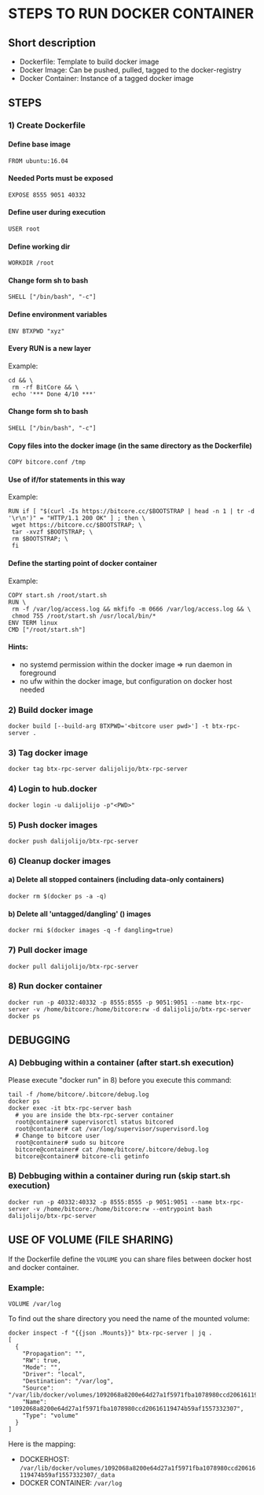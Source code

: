 # STEPS TO RUN DOCKER CONTAINER

## Short description
* Dockerfile: Template to build docker image
* Docker Image: Can be pushed, pulled, tagged to the docker-registry
* Docker Container: Instance of a tagged docker image


## STEPS
### 1) Create Dockerfile
#### Define base image
```FROM ubuntu:16.04```
#### Needed Ports must be exposed
```EXPOSE 8555 9051 40332```
#### Define user during execution
```USER root```
#### Define working dir
```WORKDIR /root```
#### Change form sh to bash 
```SHELL ["/bin/bash", "-c"]```
#### Define environment variables
```ENV BTXPWD "xyz" ```
#### Every RUN is a new layer
Example:
```
cd && \
 rm -rf BitCore && \
 echo '*** Done 4/10 ***'
```
#### Change form sh to bash 
```SHELL ["/bin/bash", "-c"]```
#### Copy files into the docker image (in the same directory as the Dockerfile)
```COPY bitcore.conf /tmp```
#### Use of if/for statements in this way
Example:
```
RUN if [ "$(curl -Is https://bitcore.cc/$BOOTSTRAP | head -n 1 | tr -d '\r\n')" = "HTTP/1.1 200 OK" ] ; then \
 wget https://bitcore.cc/$BOOTSTRAP; \
 tar -xvzf $BOOTSTRAP; \
 rm $BOOTSTRAP; \
 fi
```
#### Define the starting point of docker container
Example:
```
COPY start.sh /root/start.sh
RUN \
 rm -f /var/log/access.log && mkfifo -m 0666 /var/log/access.log && \
 chmod 755 /root/start.sh /usr/local/bin/*
ENV TERM linux
CMD ["/root/start.sh"]
```
#### Hints:
- no systemd permission within the docker image => run daemon in foreground
- no ufw within the docker image, but configuration on docker host needed 


### 2) Build docker image
```
docker build [--build-arg BTXPWD='<bitcore user pwd>'] -t btx-rpc-server .
```

### 3) Tag docker image
```
docker tag btx-rpc-server dalijolijo/btx-rpc-server
```

### 4) Login to hub.docker
```
docker login -u dalijolijo -p"<PWD>"
```

### 5) Push docker images
```
docker push dalijolijo/btx-rpc-server
```

### 6) Cleanup docker images
#### a) Delete all stopped containers (including data-only containers)
```
docker rm $(docker ps -a -q)
```
#### b) Delete all 'untagged/dangling' (<none>) images
```
docker rmi $(docker images -q -f dangling=true)
```

### 7) Pull docker image
```
docker pull dalijolijo/btx-rpc-server
```

### 8) Run docker container
```
docker run -p 40332:40332 -p 8555:8555 -p 9051:9051 --name btx-rpc-server -v /home/bitcore:/home/bitcore:rw -d dalijolijo/btx-rpc-server
docker ps
```

## DEBUGGING

### A) Debbuging within a container (after start.sh execution)
Please execute "docker run" in 8) before you execute this command:
```
tail -f /home/bitcore/.bitcore/debug.log
docker ps
docker exec -it btx-rpc-server bash
  # you are inside the btx-rpc-server container
  root@container# supervisorctl status bitcored
  root@container# cat /var/log/supervisor/supervisord.log
  # Change to bitcore user
  root@container# sudo su bitcore
  bitcore@container# cat /home/bitcore/.bitcore/debug.log
  bitcore@container# bitcore-cli getinfo
```

### B) Debbuging within a container during run (skip start.sh execution)
```
docker run -p 40332:40332 -p 8555:8555 -p 9051:9051 --name btx-rpc-server -v /home/bitcore:/home/bitcore:rw --entrypoint bash dalijolijo/btx-rpc-server
```


## USE OF VOLUME (FILE SHARING)
If the Dockerfile define the ```VOLUME``` you can share files between docker host and docker container.

### Example:

```VOLUME /var/log```

To find out the share directory you need the name of the mounted volume:
```
docker inspect -f "{{json .Mounts}}" btx-rpc-server | jq .
[
  {
    "Propagation": "",
    "RW": true,
    "Mode": "",
    "Driver": "local",
    "Destination": "/var/log",
    "Source": "/var/lib/docker/volumes/1092068a8200e64d27a1f5971fba1078980ccd20616119474b59af1557332307/_data",
    "Name": "1092068a8200e64d27a1f5971fba1078980ccd20616119474b59af1557332307",
    "Type": "volume"
  }
]
```
Here is the mapping:
* DOCKERHOST: ```/var/lib/docker/volumes/1092068a8200e64d27a1f5971fba1078980ccd20616119474b59af1557332307/_data```
* DOCKER CONTAINER: ```/var/log```

